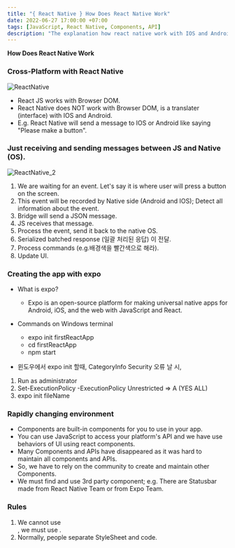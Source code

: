 ```yaml
---
title: "{ React Native } How Does React Native Work"
date: 2022-06-27 17:00:00 +07:00
tags: [JavaScript, React Native, Components, API]
description: "The explanation how react native work with IOS and Android."
---
```


**How Does React Native Work**

### Cross-Platform with React Native
![ReactNative](https://imgopt.infoq.com/fit-in/1200x2400/filters:quality(80)/filters:no_upscale()/articles/react-native-introduction/en/resources/21.jpg)
- React JS works with Browser DOM.
- React Native does NOT work with Browser DOM, is a translater (interface) with IOS and Android.
- E.g. React Native will send a message to IOS or Android like saying "Please make a button".


### Just receiving and sending messages between JS and Native (OS).
![ReactNative_2](https://qph.cf2.quoracdn.net/main-qimg-b8c97bdb34956152ee1fab83c04e6b85-pjlq)
1. We are waiting for an event. Let's say it is where user will press a button on the screen.
2. This event will be recorded by Native side (Android and IOS); Detect all information about the event.
3. Bridge will send a JSON message.
4. JS receives that message.
5. Process the event, send it back to the native OS.
6. Serialized batched response (일괄 처리된 응답) 이 전달.
7. Process commands (e.g.배경색을 빨간색으로 해라).
8. Update UI.

### Creating the app with expo

- What is expo?
    - Expo is an open-source platform for making universal native apps for Android, iOS, and the web with JavaScript and React.

- Commands on Windows terminal
    - expo init firstReactApp
    - cd firstReactApp
    - npm start

- 윈도우에서 expo init 할때, CategoryInfo Security 오류 날 시,
1. Run as administrator
2. Set-ExecutionPolicy -ExecutionPolicy Unrestricted 
=> A (YES ALL)
3. expo init fileName

### Rapidly changing environment

- Components are built-in components for you to use in your app.
- You can use JavaScript to access your platform's API and we have use behaviors of UI using react components.
- Many Components and APIs have disappeared as it was hard to maintain all components and APIs.
- So, we have to rely on the community to create and maintain other Components.
- We must find and use 3rd party component; e.g. There are Statusbar made from React Native Team or from Expo Team.

### Rules
1. We cannot use <div>, we must use <View>.
2. Normally, people separate StyleSheet and code.
